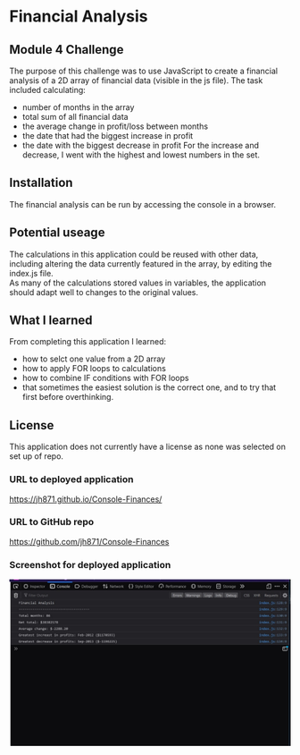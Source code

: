 # Financial Analysis

## Module 4 Challenge
The purpose of this challenge was to use JavaScript to create a financial analysis of a 2D array of financial data (visible in the js file).
The task included calculating: 
* number of months in the array
* total sum of all financial data
* the average change in profit/loss between months
* the date that had the biggest increase in profit
* the date with the biggest decrease in profit
For the increase and decrease, I went with the highest and lowest numbers in the set.

## Installation
The financial analysis can be run by accessing the console in a browser. 

## Potential useage
The calculations in this application could be reused with other data, including altering the data currently featured in the array, by editing the index.js file.  
As many of the calculations stored values in variables, the application should adapt well to changes to the original values.

## What I learned
From completing this application I learned:
* how to selct one value from a 2D array
* how to apply FOR loops to calculations
* how to combine IF conditions with FOR loops
* that sometimes the easiest solution is the correct one, and to try that first before overthinking.


## License
This application does not currently have a license as none was selected on set up of repo.


### URL to deployed application
https://jh871.github.io/Console-Finances/

### URL to GitHub repo
https://github.com/jh871/Console-Finances

### Screenshot for deployed application
![](FinancialAnalysisScreenshot.jpg)

